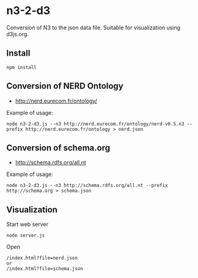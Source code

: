 # n3-2-d3

Conversion of N3 to the json data file. Suitable for visualization using d3js.org.

## Install

	npm install

## Conversion of NERD Ontology

* http://nerd.eurecom.fr/ontology/

Example of usage:

	node n3-2-d3.js --n3 http://nerd.eurecom.fr/ontology/nerd-v0.5.n3 --prefix http://nerd.eurecom.fr/ontology > nerd.json

## Conversion of schema.org

* http://schema.rdfs.org/all.nt

Example of usage:

	node n3-2-d3.js --n3 http://schema.rdfs.org/all.nt --prefix http://schema.org > schema.json


## Visualization

Start web server 

	node server.js

Open 
	
	/index.html?file=nerd.json
	or
	/index.html?file=schema.json